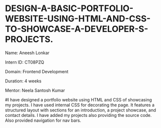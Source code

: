 # DESIGN-A-BASIC-PORTFOLIO-WEBSITE-USING-HTML-AND-CSS-TO-SHOWCASE-A-DEVELOPER-S-PROJECTS.

Name: Aneesh Lonkar

Intern ID: CT08PZQ

Domain: Frontend Development

Duration: 4 weeks

Mentor: Neela Santosh Kumar

#I have designed a portfolio website using HTML and CSS of showcasing my projects.
I have used internal CSS for decorating the page.
It features a structured layout with sections for an introduction, a project showcase, and contact details. 
I have added my projects also providing the source code.
Also provided navigation for nav bars.
